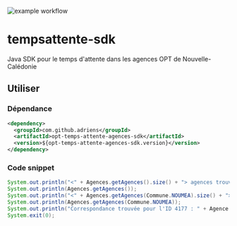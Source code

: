 ![example workflow](https://github.com/opt-nc/opt-temps-attente-agences-sdk/actions/workflows/maven.yml/badge.svg)


# tempsattente-sdk

Java SDK pour le temps d'attente dans les agences OPT de Nouvelle-Calédonie

## Utiliser

### Dépendance

```xml
<dependency>
  <groupId>com.github.adriens</groupId>
  <artifactId>opt-temps-attente-agences-sdk</artifactId>
  <version>${opt-temps-attente-agences-sdk.version}</version>
</dependency>
```

### Code snippet

```java
System.out.println("<" + Agences.getAgences().size() + "> agences trouvées");
System.out.println(Agences.getAgences());
System.out.println("<" + Agences.getAgences(Commune.NOUMEA).size() + "> agences trouvées pour <" + Commune.NOUMEA + ">");
System.out.println(Agences.getAgences(Commune.NOUMEA));
System.out.println("Correspondance trouvée pour l'ID 4177 : " + Agence.getAgence("4177").toString());  
System.exit(0);
```
